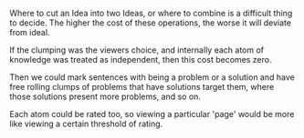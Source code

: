 Where to cut an Idea into two Ideas, or where to combine is a difficult thing to decide.  The higher the cost of these operations, the worse it will deviate from ideal.

If the clumping was the viewers choice, and internally each atom of knowledge was treated as independent, then this cost becomes zero.

Then we could mark sentences with being a problem or a solution and have free rolling clumps of problems that have solutions target them, where those solutions present more problems, and so on.

Each atom could be rated too, so viewing a particular 'page' would be more like viewing a certain threshold of rating.